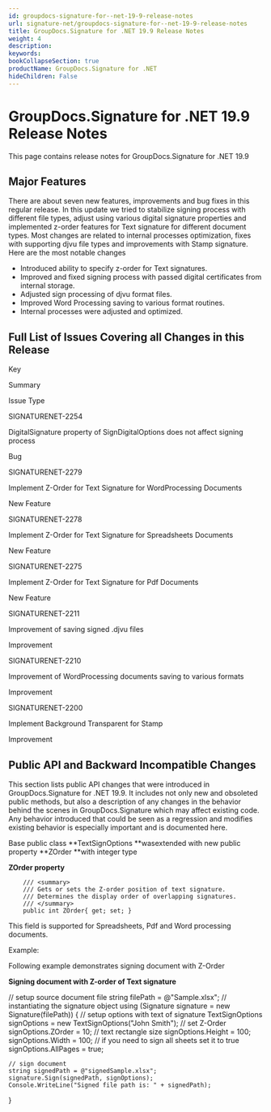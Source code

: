 ```yaml
---
id: groupdocs-signature-for--net-19-9-release-notes
url: signature-net/groupdocs-signature-for--net-19-9-release-notes
title: GroupDocs.Signature for .NET 19.9 Release Notes
weight: 4
description: 
keywords: 
bookCollapseSection: true
productName: GroupDocs.Signature for .NET
hideChildren: False
---
```


# GroupDocs.Signature for .NET 19.9 Release Notes


This page contains release notes for GroupDocs.Signature for .NET 19.9

## Major Features

There are about seven new features, improvements and bug fixes in this regular release. In this update we tried to stabilize signing process with different file types, adjust using various digital signature properties and implemented z-order features for Text signature for different document types. Most changes are related to internal processes optimization, fixes with supporting djvu file types and improvements with Stamp signature. Here are the most notable changes

*   Introduced ability to specify z-order for Text signatures.
*   Improved and fixed signing process with passed digital certificates from internal storage.
*   Adjusted sign processing of djvu format files.
*   Improved Word Processing saving to various format routines.
*   Internal processes were adjusted and optimized.

## Full List of Issues Covering all Changes in this Release

Key

Summary

Issue Type

SIGNATURENET-2254

DigitalSignature property of SignDigitalOptions does not affect signing process

Bug

SIGNATURENET-2279

Implement Z-Order for Text Signature for WordProcessing Documents

New Feature

SIGNATURENET-2278

Implement Z-Order for Text Signature for Spreadsheets Documents

New Feature

SIGNATURENET-2275

Implement Z-Order for Text Signature for Pdf Documents

New Feature

SIGNATURENET-2211

Improvement of saving signed .djvu files

Improvement

SIGNATURENET-2210

Improvement of WordProcessing documents saving to various formats

Improvement

SIGNATURENET-2200

Implement Background Transparent for Stamp

Improvement

## Public API and Backward Incompatible Changes

This section lists public API changes that were introduced in GroupDocs.Signature for .NET 19.9. It includes not only new and obsoleted public methods, but also a description of any changes in the behavior behind the scenes in GroupDocs.Signature which may affect existing code. Any behavior introduced that could be seen as a regression and modifies existing behavior is especially important and is documented here.

Base public class **TextSignOptions **wasextended with new public property **ZOrder **with integer type

**ZOrder property**

        /// <summary>
        /// Gets or sets the Z-order position of text signature.        
        /// Determines the display order of overlapping signatures.
        /// </summary>
        public int ZOrder{ get; set; }

This field is supported for Spreadsheets, Pdf and Word processing documents.

Example:

Following example demonstrates signing document with Z-Order

**Signing document with Z-order of Text signature**

// setup source document file
string filePath = @"Sample.xlsx";
// instantiating the signature object
using (Signature signature = new Signature(filePath))
{
    // setup options with text of signature
    TextSignOptions signOptions = new TextSignOptions("John Smith");
    // set Z-Order
    signOptions.ZOrder = 10;
    // text rectangle size
    signOptions.Height = 100;
    signOptions.Width = 100;
    // if you need to sign all sheets set it to true
    signOptions.AllPages = true;
    
    // sign document
    string signedPath = @"signedSample.xlsx";
    signature.Sign(signedPath, signOptions);
    Console.WriteLine("Signed file path is: " + signedPath);
}

